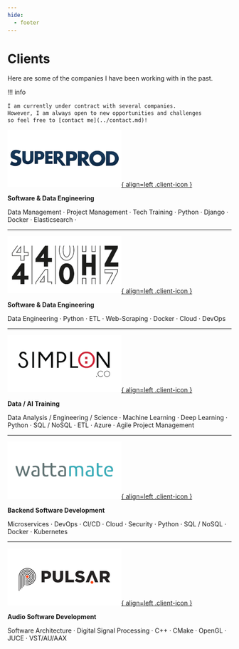```yaml
---
hide:
  - footer
---
```


# Clients

Here are some of the companies I have been working with in the past.

!!! info

    I am currently under contract with several companies.
    However, I am always open to new opportunities and challenges
    so feel free to [contact me](../contact.md)!

[![Superprod Logo](../static/company/superprod.png){ align=left .client-icon }](https://www.superprod.net "Superprod Website")

**Software & Data Engineering**

Data Management · Project Management · Tech Training · Python · Django · Docker · Elasticsearch ·

---

[![440Hz Logo](../static/company/440hz.png){ align=left .client-icon }](https://weare440.com "440Hz Website")

**Software & Data Engineering**

Data Engineering · Python · ETL · Web-Scraping · Docker · Cloud · DevOps

---

[![Simplon.co Logo](../static/company/simplon.png){ align=left .client-icon }](https://simplon.co "Simplon.co Website")

**Data / AI Training**

Data Analysis / Engineering / Science · Machine Learning · Deep Learning · Python · SQL / NoSQL · ETL · Azure · Agile Project Management

---

[![Wattamate Logo](../static/company/wattamate.png){ align=left .client-icon }](https://wattamate.com "Wattamate Website")

**Backend Software Development**

Microservices · DevOps · CI/CD · Cloud · Security · Python · SQL / NoSQL · Docker · Kubernetes

---

[![Pulsar Logo](../static/company/pulsar.png){ align=left .client-icon }](https://pulsar.audio "Pulsar Website")

**Audio Software Development**

Software Architecture · Digital Signal Processing · C++ · CMake · OpenGL · JUCE · VST/AU/AAX

